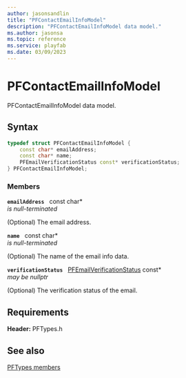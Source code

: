 ```yaml
---
author: jasonsandlin
title: "PFContactEmailInfoModel"
description: "PFContactEmailInfoModel data model."
ms.author: jasonsa
ms.topic: reference
ms.service: playfab
ms.date: 03/09/2023
---
```


# PFContactEmailInfoModel  

PFContactEmailInfoModel data model.  

## Syntax  
  
```cpp
typedef struct PFContactEmailInfoModel {  
    const char* emailAddress;  
    const char* name;  
    PFEmailVerificationStatus const* verificationStatus;  
} PFContactEmailInfoModel;  
```
  
### Members  
  
**`emailAddress`** &nbsp; const char*  
*is null-terminated*  
  
(Optional) The email address.
  
**`name`** &nbsp; const char*  
*is null-terminated*  
  
(Optional) The name of the email info data.
  
**`verificationStatus`** &nbsp; [PFEmailVerificationStatus](../enums/pfemailverificationstatus.md) const*  
*may be nullptr*  
  
(Optional) The verification status of the email.
  
  
## Requirements  
  
**Header:** PFTypes.h
  
## See also  
[PFTypes members](../pftypes_members.md)  

  
  
